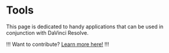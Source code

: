 # Tools

This page is dedicated to handy applications that can be used in conjunction with DaVinci Resolve.

!!!
Want to contribute? [Learn more here!](https://resolve.cafe/contribute/)
!!!